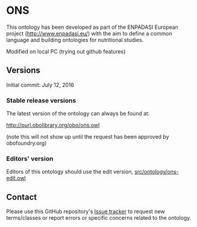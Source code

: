 # ONS

This ontology has been developed as part of the ENPADASI European project (http://www.enpadasi.eu/) with the aim to define a common language and building ontologies for nutritional studies.

Modified on local PC (trying out github features)

## Versions

Initial commit: July 12, 2016

### Stable release versions

The latest version of the ontology can always be found at:

http://purl.obolibrary.org/obo/ons.owl

(note this will not show up until the request has been approved by obofoundry.org)

### Editors' version

Editors of this ontology should use the edit version, [src/ontology/ons-edit.owl](src/ontology/ons-edit.owl)

## Contact
Please use this GitHub repository's [Issue tracker](https://github.com/obophenotype/ons/issues) to request new terms/classes or report errors or specific concerns related to the ontology.
